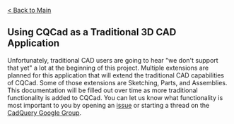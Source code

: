 [< Back to Main](../index.md)
## Using CQCad as a Traditional 3D CAD Application

Unfortunately, traditional CAD users are going to hear "we don't support that yet" a lot at the beginning of this project. Multiple extensions are planned for this application that will extend the traditional CAD capabilities of CQCad. Some of those extensions are Sketching, Parts, and Assemblies. This documentation will be filled out over time as more traditional functionality is added to CQCad. You can let us know what functionality is most important to you by opening an [issue](https://github.com/jmwright/cqcad/issues) or starting a thread on the [CadQuery Google Group](https://groups.google.com/forum/#!forum/cadquery).
